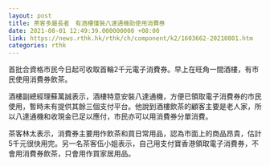 ```yaml
---
layout: post
title: 茶客多屬長者　有酒樓僅裝八達通機助使用消費券
date: 2021-08-01 12:49:39.000000000 +08:00
link: https://news.rthk.hk/rthk/ch/component/k2/1603662-20210801.htm
categories: rthk
---
```


首批合資格市民今日起可收取首輪2千元電子消費券。早上在旺角一間酒樓，有市民使用消費券飲茶。

酒樓副總經理蘇萬誠表示，酒樓特意安裝八達通機，方便已領取電子消費券的市民使用，暫時未有提供其餘三個支付平台。他說到酒樓飲茶的顧客主要是老人家，所以八達通機和收現金已足以應付，市民亦可以用消費券分單消費。

茶客林太表示，消費券主要用作飲茶和買日常用品，認為市面上的商品昂貴，估計5千元很快用完。另一名茶客伍小姐表示，自己用支付寶香港領取電子消費券，不會用消費券飲茶，只會用作買家居用品。
